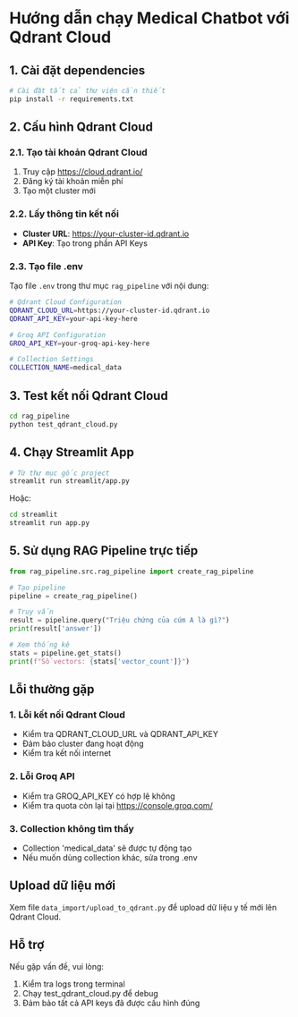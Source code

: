 # Hướng dẫn chạy Medical Chatbot với Qdrant Cloud

## 1. Cài đặt dependencies

```bash
# Cài đặt tất cả thư viện cần thiết
pip install -r requirements.txt
```

## 2. Cấu hình Qdrant Cloud

### 2.1. Tạo tài khoản Qdrant Cloud
1. Truy cập https://cloud.qdrant.io/
2. Đăng ký tài khoản miễn phí
3. Tạo một cluster mới

### 2.2. Lấy thông tin kết nối
- **Cluster URL**: https://your-cluster-id.qdrant.io  
- **API Key**: Tạo trong phần API Keys

### 2.3. Tạo file .env
Tạo file `.env` trong thư mục `rag_pipeline` với nội dung:

```bash
# Qdrant Cloud Configuration
QDRANT_CLOUD_URL=https://your-cluster-id.qdrant.io
QDRANT_API_KEY=your-api-key-here

# Groq API Configuration  
GROQ_API_KEY=your-groq-api-key-here

# Collection Settings
COLLECTION_NAME=medical_data
```

## 3. Test kết nối Qdrant Cloud

```bash
cd rag_pipeline
python test_qdrant_cloud.py
```

## 4. Chạy Streamlit App

```bash
# Từ thư mục gốc project
streamlit run streamlit/app.py
```

Hoặc:

```bash
cd streamlit
streamlit run app.py
```

## 5. Sử dụng RAG Pipeline trực tiếp

```python
from rag_pipeline.src.rag_pipeline import create_rag_pipeline

# Tạo pipeline
pipeline = create_rag_pipeline()

# Truy vấn
result = pipeline.query("Triệu chứng của cúm A là gì?")
print(result['answer'])

# Xem thống kê
stats = pipeline.get_stats()
print(f"Số vectors: {stats['vector_count']}")
```

## Lỗi thường gặp

### 1. Lỗi kết nối Qdrant Cloud
- Kiểm tra QDRANT_CLOUD_URL và QDRANT_API_KEY
- Đảm bảo cluster đang hoạt động
- Kiểm tra kết nối internet

### 2. Lỗi Groq API
- Kiểm tra GROQ_API_KEY có hợp lệ không
- Kiểm tra quota còn lại tại https://console.groq.com/

### 3. Collection không tìm thấy
- Collection 'medical_data' sẽ được tự động tạo
- Nếu muốn dùng collection khác, sửa trong .env

## Upload dữ liệu mới

Xem file `data_import/upload_to_qdrant.py` để upload dữ liệu y tế mới lên Qdrant Cloud.

## Hỗ trợ

Nếu gặp vấn đề, vui lòng:
1. Kiểm tra logs trong terminal
2. Chạy test_qdrant_cloud.py để debug
3. Đảm bảo tất cả API keys đã được cấu hình đúng 